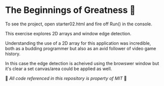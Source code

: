 # The Beginnings of Greatness :space_invader:

To see the project, open starter02.html and fire off Run() in the console. 

This exercise explores 2D arrays and window edge detection. 

Understanding the use of a 2D array for this application was incredible, both as a budding programmer but also as an avid follower of video game history.

In this case the edge detection is acheived using the browswer window but it's clear a set canvas/area could be applied as well. 

:rocket: *All code referenced in this repository is property of MIT* :rocket:
